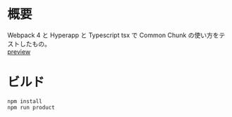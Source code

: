 # 概要
Webpack 4 と Hyperapp と Typescript tsx で Common Chunk の使い方をテストしたもの。  
[preview](https://kasancode.github.io/WebPack4HyperappTest/index.html)

# ビルド
```
npm install
npm run product
```